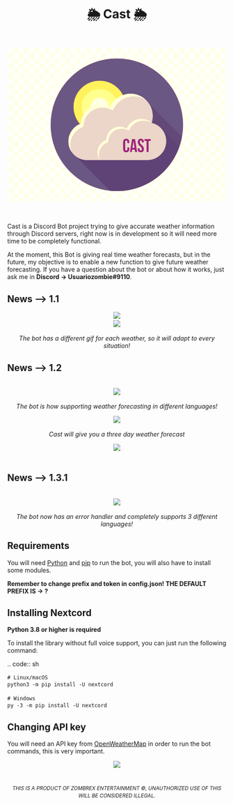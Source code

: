 <h1 align="center">🌦️ Cast 🌦️</h1>
<br/>
<p align="center">
<img src="https://github.com/usuariozombie/Cast/blob/master/icon.png" width=500>
</p>

<br/>
<p>Cast is a Discord Bot project trying to give accurate weather information through Discord servers, right now is in development so it will need more time to be completely functional.</p>

<p>At the moment, this Bot is giving real time weather forecasts, but in the future, my objective is to enable a new function to give future weather forecasting. If you have a question about the bot or about how it works, just ask me in <b>Discord -> Usuariozombie#9110</b>.</p>

News --> 1.1
-------------------
<div align="center">
<img src="https://media.discordapp.net/attachments/931640602490187866/1044673942742388796/image.png?width=500&height=400">
</div>
<div align="center">
<img src="https://media.discordapp.net/attachments/931640602490187866/1044674429424238622/image.png?width=500&height=400">
</div>
<p align="center"><i>The bot has a different gif for each weather, so it will adapt to every situation!</i></p>

News --> 1.2
-------------------
<br/>
<div align="center">
<img src="https://media.discordapp.net/attachments/931640602490187866/1044999020017369180/image.png">
</div>
<p align="center"><i>The bot is how supporting weather forecasting in different languages!</i></p>
<div align="center">
<img src="https://media.discordapp.net/attachments/931640602490187866/1045004541965369374/image.png">
</div>
<p align="center"><i>Cast will give you a three day weather forecast</i></p>
<div align="center">
<img src="https://media.discordapp.net/attachments/931640602490187866/1045004818407755816/image.png">
</div>
<br/>

News --> 1.3.1
-------------------
<br/>
<div align="center">
<img src="https://cdn.discordapp.com/attachments/931640602490187866/1047309715664814151/image.png">
</div>
<p align="center"><i>The bot now has an error handler and completely supports 3 different languages!</i></p>

Requirements
------------

You will need [Python](https://www.python.org/downloads) and [pip](https://pip.pypa.io/en/stable/) to run the bot, you will also have to install some modules.

<b>Remember to change prefix and token in config.json! THE DEFAULT PREFIX IS -> ?</b>

Installing Nextcord
-------------------

**Python 3.8 or higher is required**

To install the library without full voice support, you can just run the following command:

.. code:: sh

    # Linux/macOS
    python3 -m pip install -U nextcord

    # Windows
    py -3 -m pip install -U nextcord


Changing API key
-------------------
You will need an API key from [OpenWeatherMap](https://openweathermap.org/api) in order to run the bot commands, this is very important.

<div align="center">
<img src="https://media.discordapp.net/attachments/931640602490187866/1044679643204157470/image.png?width=935&height=468">
</div>

<br/>
<br/>
<div align="center">
<i><small>THIS IS A PRODUCT OF ZOMBREX ENTERTAINMENT ©, UNAUTHORIZED USE OF THIS WILL BE CONSIDERED ILLEGAL.</small></i>
</div>
